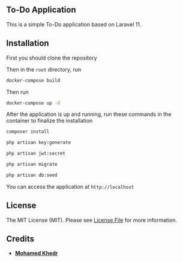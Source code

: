 ## To-Do Application

This is a simple To-Do application based on Laravel 11.

## Installation
 
First you should clone the repository

Then in the `root` directory, run 

```bash
docker-compose build
```

Then run

```bash
docker-compose up -d
```

After the application is up and running, run these commands in the container to finalize the installation

```bash
composer install
```

```bash
php artisan key:generate
```

```bash
php artisan jwt:secret
```

```bash
php artisan migrate
```

```bash
php artisan db:seed
```

You can access the application at `http://localhost`

## License

The MIT License (MIT). Please see [License File](LICENSE.md) for more information.

## Credits

- **[Mohamed Khedr](https://github.com/MohamedKhedr700)**
